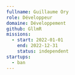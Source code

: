 ```yaml
---
fullname: Guillaume Ory
role: Développeur
domaine: Développement
github: GllmR
missions:
  - start: 2022-01-01
    end: 2022-12-31
    status: independent
startups:
  - ban
---
```


